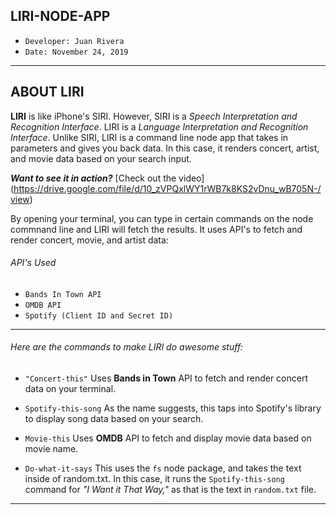 ## LIRI-NODE-APP

- ```Developer: Juan Rivera```
- ```Date: November 24, 2019```

*****

## ABOUT LIRI

**LIRI** is like iPhone's SIRI. However, SIRI is a *Speech Interpretation and Recognition Interface*.  LIRI is a *Language Interpretation and Recognition Interface*. 
Unlike SIRI, LIRI is a command line node app that takes in parameters and gives you back data.  In this case, it renders concert, artist, and movie data based on your search input.

***Want to see it in action?***  [Check out the video]
(https://drive.google.com/file/d/10_zVPQxlWY1rWB7k8KS2vDnu_wB705N-/view)


By opening your terminal, you can type in certain commands on the node commnand line and LIRI will fetch the results.  It uses API's to fetch and render concert, movie, and artist data:

###### API's Used

- ```Bands In Town API```
- ```OMDB API```
- ```Spotify (Client ID and Secret ID)```

*****

###### Here are the commands to make LIRI do awesome stuff:
- ```"Concert-this"```  Uses **Bands in Town** API to fetch and render concert data on your terminal.

- ```Spotify-this-song```  As the name suggests, this taps into Spotify's library to display song data based on your search.

- ```Movie-this```  Uses **OMDB** API to fetch and display movie data based on movie name.

- ```Do-what-it-says``` This uses the ```fs``` node package, and takes the text inside of random.txt.  In this case, it runs the ```Spotify-this-song``` command for *"I Want it That Way,"* as that is the text in ```random.txt``` file.

*****




